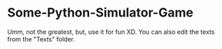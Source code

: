 # Some-Python-Simulator-Game
Umm, not the greatest, but, use it for fun XD. You can also edit the texts from the "Texts" folder.
